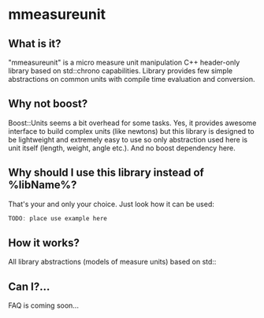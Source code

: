 # mmeasureunit
## What is it?
"mmeasureunit" is a micro measure unit manipulation C++ header-only library based on std::chrono capabilities. 
Library provides few simple abstractions on common units with compile time evaluation and conversion.

## Why not boost?

Boost::Units seems a bit overhead for some tasks. Yes, it provides awesome interface to 
build complex units (like newtons) but this library is designed to be lightweight and 
extremely easy to use so only abstraction used here is unit itself (length, weight, angle etc.).
And no boost dependency here.


## Why should I use this library instead of %libName%?

That's your and only your choice. Just look how it can be used:

```CPP
TODO: place use example here
```

## How it works?

All library abstractions (models of measure units) based on std::

## Can I?...

FAQ is coming soon...
